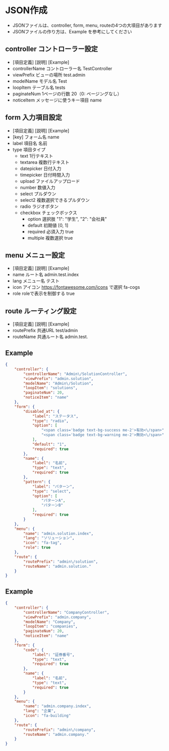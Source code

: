 # JSON作成
- JSONファイルは、controller, form, menu, routeの4つの大項目があります
- JSONファイルの作り方は、Example を参考にしてください

## controller	コントローラー設定
- [項目定義]	[説明]	[Example]
- controllerName	コントローラー名	TestController
- viewPrefix	ビューの場所	test.admin
- modelName	モデル名	Test
- loopItem	テーブル名	tests
- paginateNum	1ページの行数	20（0: ページングなし）
- noticeItem	メッセージに使うキー項目	name

## form	入力項目設定
- [項目定義]	[説明]	[Example]
- [key]	フォーム名	name
- label	項目名	名前
- type	項目タイプ
  - text	1行テキスト
  - textarea	複数行テキスト
  - datepicker	日付入力
  - timepicker	日付時間入力
  - upload	ファイルアップロード
  - number	数値入力
  - select	プルダウン
  - select2	複数選択できるプルダウン
  - radio	ラジオボタン
  - checkbox	チェックボックス
    - option	選択肢	"1": "学生", "2": "会社員"
    - default	初期値	[0, 1]
    - required	必須入力	true
    - multiple	複数選択	true

## menu	メニュー設定
- [項目定義]	[説明]	[Example]
- name	ルート名	admin.test.index
- lang	メニュー名	テスト
- icon	アイコン https://fontawesome.com/icons で選択	fa-cogs
- role	roleで表示を制御する	true

## route	ルーティング設定
- [項目定義]	[説明]	[Example]
- routePrefix	共通URL	test\/admin
- routeName	共通ルート名	admin.test.

## Example
```json
{
    "controller": {
        "controllerName": "Admin\/SolutionController",
        "viewPrefix": "admin.solution",
        "modelName": "Admin\/Solution",
        "loopItem": "solutions",
        "paginateNum": 20,
        "noticeItem": "name"
    },
    "form": {
        "disabled_at": {
            "label": "ステータス",
            "type": "radio",
            "option": [
                "<span class='badge text-bg-success me-2'>有効<\/span>",
                "<span class='badge text-bg-warning me-2'>無効<\/span>"
            ],
            "default": "1",
            "required": true
        },
        "name": {
            "label": "名前",
            "type": "text",
            "required": true
        },
        "pattern": {
            "label": "パターン",
            "type": "select",
            "option": [
                "パターンA",
                "パターンB"
            ],
            "required": true
        }
    },
    "menu": {
        "name": "admin.solution.index",
        "lang": "ソリューション",
        "icon": "fa-tag",
        "role": true
    },
    "route": {
        "routePrefix": "admin\/solution",
        "routeName": "admin.solution."
    }
}
```

## Example
```json
{
    "controller": {
        "controllerName": "CompanyController",
        "viewPrefix": "admin.company",
        "modelName": "Company",
        "loopItem": "companies",
        "paginateNum": 20,
        "noticeItem": "name"
    },
    "form": {
        "code": {
            "label": "証券番号",
            "type": "text",
            "required": true
        },
        "name": {
            "label": "名前",
            "type": "text",
            "required": true
        }
    },
    "menu": {
        "name": "admin.company.index",
        "lang": "企業",
        "icon": "fa-building"
    },
    "route": {
        "routePrefix": "admin\/company",
        "routeName": "admin.company."
    }
}
```